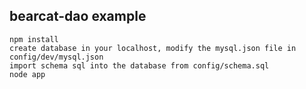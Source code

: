 ## bearcat-dao example

```
npm install
create database in your localhost, modify the mysql.json file in config/dev/mysql.json  
import schema sql into the database from config/schema.sql   
node app
```
